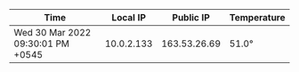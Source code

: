 | Time     | Local IP | Public IP | Temperature |
| ----------- | ----------- | ----------- | ----------- |
| Wed 30 Mar 2022 09:30:01 PM +0545      | 10.0.2.133     | 163.53.26.69  | 51.0° |
